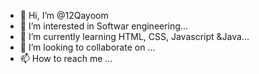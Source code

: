 - 👋 Hi, I’m @12Qayoom
- 👀 I’m interested in Softwar engineering...
- 🌱 I’m currently learning HTML, CSS, Javascript &Java...
- 💞️ I’m looking to collaborate on ...
- 📫 How to reach me ...

<!---
12Qayoom/12Qayoom is a ✨ special ✨ repository because its `README.md` (this file) appears on your GitHub profile.
You can click the Preview link to take a look at your changes.
--->
